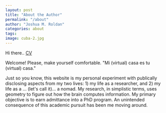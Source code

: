 ```yaml
---
layout: post
title: "About the Author"
permalink: "/about"
author: "Joshua M. Roldan"
categories: about
tags: 
image: cuba-2.jpg
---
```


Hi there.. [CV](https://joshua-roldan.github.io/Joshua_CV_01182023.pdf)

Welcome! Please, make yourself comfortable. 
"Mi (virtual) casa es tu (virtual) casa." 

Just so you know, this website is my personal experiment with publically disclosing aspects from my two lives: 1) my life as a researcher, and 2) my life as a ... (let's call it)... a nomad. My research, in simplistic terms, uses geometry to figure out how the brain computes information. My primary objective is to earn admittance into a PhD program. An unintended consequence of this academic pursuit has been me moving around. 
